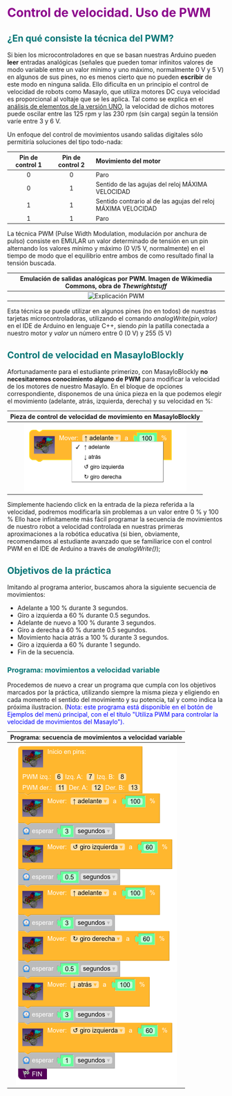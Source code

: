 # <FONT COLOR=#8B008B>Control de velocidad. Uso de PWM</font>

## <FONT COLOR=#007575>**¿En qué consiste la técnica del PWM?**</font>

Si bien los microcontroladores en que se basan nuestras Arduino pueden **leer** entradas analógicas (señales que pueden tomar infinitos valores de modo variable entre un valor mínimo y uno máximo, normalmente 0 V y 5 V) en algunos de sus pines, no es menos cierto que no pueden **escribir** de este modo en ninguna salida. Ello dificulta en un principio el control de velocidad de robots como Masaylo, que utiliza motores DC cuya velocidad es proporcional al voltaje que  se les aplica. Tal como se explica en el [análisis de elementos de la versión UNO](../../conexionado-pruebas/UNO/elementos/#motores-dc-3-a-6v), la velocidad de dichos motores puede oscilar entre las 125 rpm y las 230 rpm (sin carga) según la tensión varíe entre 3 y 6 V.

Un enfoque del control de movimientos usando salidas digitales sólo permitiría soluciones del tipo todo-nada:

<center>

| Pin de control 1 | Pin de control 2 | Movimiento del motor |
| :---: | :---: | :--- |
| 0 | 0 | Paro |
| 0 | 1 | Sentido de las agujas del reloj MÁXIMA VELOCIDAD |
| 1 | 1 | Sentido contrario al de las agujas del reloj MÁXIMA VELOCIDAD |
| 1 | 1 | Paro |

</center>

La técnica PWM (Pulse Width Modulation, modulación por anchura de pulso) consiste en EMULAR un valor determinado de tensión en un pin alternando los valores mínimo y máximo (0 V/5 V, normalmente) en el tiempo de modo que el equilibrio entre ambos de como resultado final la tensión buscada.

<center>

| Emulación de salidas analógicas por PWM. Imagen de Wikimedia Commons, obra de *Thewrightstuff* |
| :-: |
| ![Explicación PWM](https://upload.wikimedia.org/wikipedia/commons/b/b8/Duty_Cycle_Examples.png) |

</center>

Esta técnica se puede utilizar en algunos pines (no en todos) de nuestras tarjetas microcontroladoras, utilizando el comando *analogWrite(pin,valor)* en el IDE de Arduino en lenguaje C++, siendo *pin* la patilla conectada a nuestro motor y *valor* un número entre 0 (0 V) y 255 (5 V)

## <FONT COLOR=#007575>**Control de velocidad en MasayloBlockly**</font>

Afortunadamente para el estudiante primerizo, con MasayloBlockly **no necesitaremos conocimiento alguno de PWM** para modificar la velocidad de los motores de nuestro Masaylo. En el bloque de opciones correspondiente, disponemos de una única pieza en la que podemos elegir el movimiento (adelante, atrás, izquierda, derecha) y su velocidad en %:

<center>

| Pieza de control de velocidad de movimiento en MasayloBlockly |
| :-: |
| ![Control de velocidad PWM](../img/masayloBlockly/masayloPWM.png) |

</center>

Simplemente haciendo click en la entrada de la pieza referida a la velocidad, podremos modificarla sin problemas a un valor entre 0 % y 100 %
Ello hace infinitamente más fácil programar la secuencia de movimientos de nuestro robot a velocidad controlada en nuestras primeras aproximaciones a la robótica educativa (si bien, obviamente, recomendamos al estudiante avanzado que se familiarice con el control PWM en el IDE de Arduino a través de *analogWrite()*);

## <FONT COLOR=#007575>**Objetivos de la práctica**</font>

Imitando al programa anterior, buscamos ahora la siguiente secuencia de movimientos:

+ Adelante a 100 % durante 3 segundos.
+ Giro a izquierda a 60 % durante 0.5 segundos.
+ Adelante de nuevo a 100 % durante 3 segundos.
+ Giro a derecha a 60 % durante 0.5 segundos.
+ Movimiento hacia atrás a 100 % durante 3 segundos.
+ Giro a izquierda a 60 % durante 1 segundo.
+ Fin de la secuencia.

### <FONT COLOR=#007575>**Programa: movimientos a velocidad variable**</font>

Procedemos de nuevo a crear un programa que cumpla con los objetivos marcados por la práctica, utilizando siempre la misma pieza y eligiendo en cada momento el sentido del movimiento y su potencia, tal y como indica la próxima ilustracion. (<font color=#0000FF>Nota: este programa está disponible en el botón de Ejemplos del menú principal, con el el título "Utiliza PWM para controlar la velocidad de movimientos del Masaylo").</font>

<center>

| Programa: secuencia de movimientos a velocidad variable |
|:-:|
| ![Programando con PWM](../img/masayloBlockly/programaPWM.png) |

</center>

